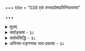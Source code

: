 +++
title = "038 एकं तत्तत्प्रदेशप्रतिनियततया"

+++
<details><summary>मूलम्</summary>

एकं तत्तत्प्रदेशप्रतिनियततया शक्तिभेदं प्रपन्नं देहव्यापीन्द्रियं चेत्प्रथममिह भवेदागमेनैव बाधः ।  
नो चेत्स्याद्देहभेदप्रतिनियततया सर्वजन्तोस्तदेकं भेदाम्नानादकॢप्तेरपि न च भजते देह एवेन्द्रियत्वम् ॥ ३८ ॥
</details>

<details><summary>सर्वाङ्कषा - ३८</summary>

ननु एवं यदि मनसैव सर्वनिर्वाहः, तर्हि इन्द्रियभेदोऽपि मा अस्तु, सर्वेषामप्यहंकारोपादानकत्वस्य समत्वात्, इत्याशंक्य समाधत्ते - एकमित्यादिना । देहव्यापि एकम् इन्द्रियं **तत्तत्प्रदेशप्रतिनियततया** = चक्षुर्गोलकनासाग्रजिह्वादिप्रदेशानां विलक्षणत्वात्, **प्रतिनियततया** = व्यवस्थितत्वेन **शक्तिभेदम्** = रूपादितत्तद्विषयग्रहणानुकूलशक्तिविशेषम् **प्रपन्नम्** = प्राप्तं भवति । एक एव प्राणः यथा हृदयाद्युपाधिवशात् पञ्चधा भूत्वा प्राणापानव्यानोदानसमानभेदात् पञ्चधा भवति, एवमेव प्रकृतेऽपि भवतु । अत्र प्राणशब्दः पञ्चप्राणवाची, प्राणविशेषवाची च। एवमेक एव प्राणः उपाधिवशात् परस्परविलक्षणं कार्यं करोति, तथैव देहव्याप्येकमेवेन्द्रियंम् स्थानभेदात् संज्ञाभेदं प्राप्य कार्यभेदमपि करोतीत्यङ्गीकारे लाघवमस्तीत्यभिप्रायः । **चेत्** = एवञ्चेत् **इह** = एतद्विषये प्रथमम् आगमेनैव **बाधः** = श्रुत्या बाधः भवेत् । श्रुतौ चक्षुरादीनां पृथगेव निर्देशात् श्रुतिविरोधः । श्रुतेरन्यथानयनं क्रियतामिति चेदाह - नो चेदित्यादि । इन्द्रियनानात्वं यदि नोच्यते, तर्हि सर्वजन्तोःसकलप्राणिनामपि **तत्** =इन्द्रियंम् **देहभेदप्रतिनियततया** = तत्तत्प्रदेशप्रतिनियततया यथा व्यवस्था, तथैव देहभेदेन अनुभवव्यवस्थाया वक्तुं शक्यत्वात् एक॑म् स्यात्, तत्पक्षापेक्षयात्यन्तलाघवात् । अस्तु का 

39. 

[[81]]

[ इन्द्रियाणामणुत्वम् ] 

सूक्ष्माण्येकादशाक्षाण्यपि; न यदि, कथं देहतो निष्क्रमादिः चित्ताणुत्वे तु सर्वेन्द्रियसमुदयने धीक्रमोऽप्यस्तु मानम् । वृत्त्याऽक्ष्यादेर्दवीयः प्रमितिजनकता; वृत्तिराप्यायनार्थैः 

भूतैर्जातः प्रसर्पः; श्रुतिमितमपि चानन्त्यमेषां स्वकार्यैः ॥39॥ 



हानिरिति चेत्, तर्हि ततोऽपि लाघवात् देह एवेन्द्रियं भवतु, जीवोपकारत्वरूपस्याकारस्य देहेन्द्रिययोः समानत्वात्, तत्तदवयवभेदेन दर्शनादिकार्यभेदस्य वक्तुं शक्यत्वाच्च । अस्तु तदपि, का हानिरिति चेत्, **भेदाम्नानात्** = इन्द्रियाणि ह्याहङ्कारिकाणि, देहस्तु भौतिकः । इन्द्रियाणि अतिसूक्ष्माणि, देहस्तु अतिस्थूलः । एवमादिबहुधाभेदस्य देहेन्द्रिययोः श्रवणात्, **अक्लृप्तेरपि** = केवलं तर्कमूलककल्पनायाः सिद्धान्तेऽनङ्गीकाराच्च देह एव इन्द्रियत्वं न च भजते नैव भजते । लाघवमात्रगणने जीवभेदोऽपि न स्यात् । अत्रापीष्टापत्तौ, समाधानं जीवसरे विस्तरेण भविष्यति ॥ ३८ ॥
</details>


<details><summary>सर्वार्थसिद्धिः - ३८</summary>

नन्वेवं बाह्यकरणभेदोऽप्यपोहितुं शक्यः, मनोवदेकस्य वृत्तिभेदात्पृथक्कार्यव्यपदेशोपपत्तेः । आहुश्च बाह्यैकदे-शिनः - "एकैकदेहेष्वेकमेवेन्द्रियम्" । प्रदेशभेदैस्तु रूपादिप्रकाशनशक्तिनियमः । षडायतनागमोऽपि तथैव व्यवस्थाप्यः, स्वरूपभेदप्रयोजनाभावात् । "कल्प्यते शक्तिभेदश्चेच्छक्तिरेवेन्द्रियं भवेत्" इति चायुक्तम्, धर्मिकल्पनातो वरं हि धर्मकल्पनम् । प्रदेशानामेव तत्तत्करणत्वोपपत्तौ प्रदेशिकॢप्तिरनर्थिकेति चेन्न ; देहव्यापिनः स्पर्शस्योभयसंमतेः, तस्य च करतलप्रकोष्ठास्यनेत्रादिषु स्पर्शग्रहणशक्तिवैषम्यदृष्टेः । अतश्चैकस्यैव सर्वत्र देहे स्पर्शनत्वम्, तत्रतत्र चक्षुरादित्वं चेति । तदेतदाह - एकमिति ॥ किमेकेन्द्रियस्य श्रुतस्य कल्पितस्य वा शक्तिभेदव्यवस्थापनमिति विकल्पमभिप्रेत्याद्यं दूषयति - प्रथममिति । बाधस्य दूषणान्तरादौद्भट्यसूचनाय प्राथम्योक्तिः । आगमेनैव - धर्मिग्राहकेणैवेत्यर्थः । गौरवदोषश्च कॢप्तिपक्षे वक्तव्यः, नास्मत्पक्ष इति चाभिप्रेतम् । इन्द्रियकॢप्तिः प्रागेव निरस्ता । अत्र तदेकत्वकॢप्तावतिप्रसङ्गमाह - नो चेदिति । यथैकमेवाकाशं तत्तत्पुरुषादृष्टोपार्जितकर्णशष्कुल्यवच्छेदभेदैः प्रतिपुरुषं व्यवस्थितोपकारकमिति वैशेषिकादिभिः कल्प्यते, तथा त्वयाऽप्येकमेवेन्द्रियं तत्तद्भोगायतनभेदनियतशक्तिकं सर्वोपकारकं कल्प्यमिति भावः । न चैवमस्त्विति वाच्यम् ; अपसिद्धान्तात् । ननु च नानादेहमध्येषु वसतः कथमेकत्वमिति चेत् ; चक्षुर्गोलकाद्यवच्छिन्नानामिन्द्रियप्रदेशभेदानां कथम् ? न कथञ्चिदिति चेत्तर्ह्यनेकेन्द्रियवादः । पुञ्जैकत्वमस्त्विति चेत् किमतः ? ग्राहकांशानां मिथो[भिन्न]विभक्तत्वात् । न च तत्ता तदन्यस्य न च तस्य ततोऽन्यता । सत्ताद्यैर्जैनवद्वाच्या सर्वमानविरोधतः ॥ स्पर्शनस्य पुञ्जस्य भागाश्चक्षुरादय इत्यप्यसत् ; नियामकाभावात् । अत्रावयविसामान्यसादृश्यापोहादिभिरैक्यकल्पने अपसिद्धान्तातिप्रसङ्गौ, देहातिरिक्तेन्द्रियकल्पनं चास्मिन्पक्षे अपार्थम् । न ह्यत्र दृष्टहानिरदृष्टकल्पना वा; कुतस्तद्गौरवम् ?अतिरिक्तेन्द्रियकल्पनेऽपि देहावयवानां नियतोपकारकत्वमिष्यते । अस्तु तर्ह्ययमेव पक्ष इत्यत्राह -भेदाम्नानादिति । अयं भावः - भौतिकाद्देहात् इन्द्रियाणां सात्त्विकाहङ्कारोपादानकत्वेन भेदाम्नानात् -कॢप्तिप्रसङ्गाभावात् बाधाच्च मुधाऽत्र लघुपक्षोक्तिरिति ॥ ३८ ॥ इत्येकेन्द्रियवादभङ्गः ॥
</details>


<details><summary>अभिनव-रङ्गनाथः भाव-प्रकाशः - ३८</summary>

भौतिकादित्यादि - 'पञ्चतन्मात्रा भूतशब्देनोच्यन्ते । अथ पञ्च महाभूतानि भूतशब्देनोच्यन्ते । अथ तेषां यत्समुदयं तच्छरीरमित्युक्तम्, इति मैत्रायणीयश्रुतिर्देहं भौतिकमावेदयति । विष्णुपुराणे -  
त्रिविधोऽयमहङ्कारा महत्तत्त्वादजायत ।  
भूतेन्द्रियाणां हेतुस्स त्रिगुणत्वान्महामुने ॥ १।२।३८ ॥  
इत्युपक्रम्य -  
भूततन्मात्रसर्गोऽयमहङ्कारात्तु तामसात् ।  
तैजसानीन्द्रियाण्याहुर्देवा वैकारिका दश ।  
एकादशं मनश्चात्र देवा वैकारिकाः स्मृताः ॥ १।२।४८ ॥  
इत्यन्तग्रन्थे भूतानां तामसाहङ्कारकार्यत्वस्य एकादशानामिन्द्रियाणां सात्विकाहङ्कारकार्यत्वस्याभिधानाद्देहादिन्द्रियाणां भेदस्सिद्ध इति भावः । अत्र 'देवा वैकारिका दश । एकादशं मनश्चात्र' इति पृथङ्मनसो वैकारिकत्वमभिधाय 'देवा वैकारिकास्स्मृताः' इति दशानामिन्द्रियाणां वैकारिकत्वोक्तिः 'दशेमे पुरुषे प्राणा आत्मैकादशः' २५-९-४ इति बृहदारण्यकश्रुत्यनुसारेण तदर्थनिर्धारणाय । तेन तत्र आत्मशब्दो मनःपरः । यथोक्तं - 'हस्तादयस्तु' इत्यादिसूत्रे शंकरभाष्येऽपि ''उत्तरसंख्यानुरोधात्त्वेकादशैव ते प्राणाः स्युः; तथाचोदाहृता श्रुतिः - 'दशेमे पुरुषे प्राणाः आत्मैकादशः' इति । आत्मशब्देन चात्रान्तःकरणं परिगृह्यते करणाधिकारात्'' इत्यारभ्य ''सर्वार्थविषयं त्रैकाल्यवृत्ति मनस्त्वेकमनेकवृत्तिकम्'' इत्यन्तम् । अत्रानन्दगिरिटीका - 'बाह्येन्द्रियाणामित्थमनुमानेऽपि कथं मनसोऽनुमानं तत्राह -सर्वेति । इन्द्रियाणां वर्तमानतत्तदेकार्थनियतत्वादतीतादिसर्वार्थज्ञानाच्च तदर्थमिन्द्रियान्तरं कल्प्यमित्यर्थः' इति । एतेन अद्वैतपरिभाषाभूमिकायां गोविन्दसिंहोक्तिश्शंकरभाष्याद्यपरामर्शमूलेति सिद्धम् । \*इन्द्रियोत्पत्तीति - 'अत्र राजा सर्वेपुरुषाश्च वर्तन्ते' इत्यादितो राज्ञोऽपुरुषत्वं यथा न सिध्यति तथा - 'एतस्माज्जायते प्राणो मनस्सर्वेन्द्रियाणि च' इत्यादिश्रुतिभ्योऽपि मनसोऽनिन्द्रियत्वं न सिध्यतीति भावेन मनउत्पत्तीत्यनभिधाय इन्द्रियोत्पत्तीत्युक्तम् ॥ ३८ ॥
</details>
